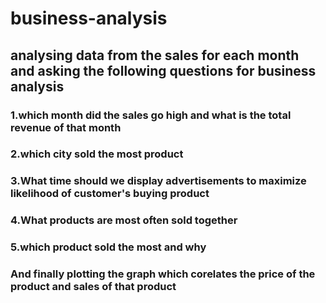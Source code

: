 # business-analysis
## analysing data from the sales for each month and asking the following questions for business analysis
### 1.which month did the sales go high and what is the total revenue of that month
### 2.which city sold the most product
### 3.What time should we display advertisements to maximize likelihood of customer's buying product
### 4.What products are most often sold together
### 5.which product sold the most and why
### And finally plotting the graph which corelates the price of the product and sales of that product
